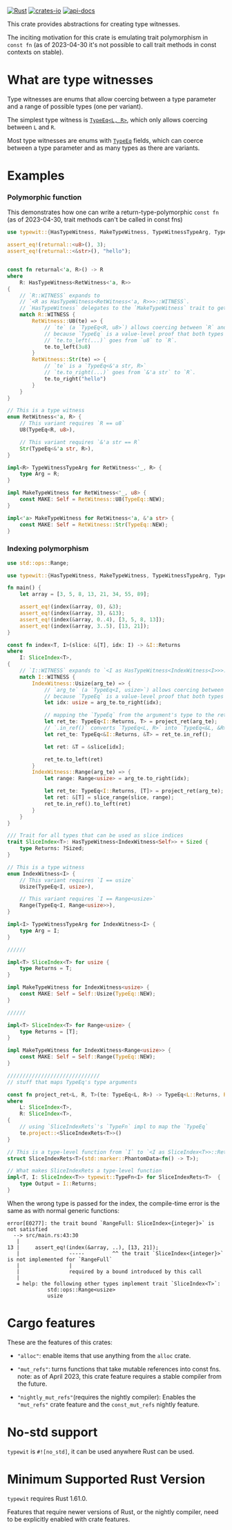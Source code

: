 [![Rust](https://github.com/rodrimati1992/typewit/workflows/Rust/badge.svg)](https://github.com/rodrimati1992/typewit/actions)
[![crates-io](https://img.shields.io/crates/v/typewit.svg)](https://crates.io/crates/typewit)
[![api-docs](https://docs.rs/typewit/badge.svg)](https://docs.rs/typewit/*)


This crate provides abstractions for creating type witnesses.

The inciting motivation for this crate is emulating trait polymorphism in `const fn`
(as of 2023-04-30 it's not possible to call trait methods in const contexts on stable).

# What are type witnesses

Type witnesses are enums that allow coercing between a type parameter and a
range of possible types (one per variant).

The simplest type witness is [`TypeEq<L, R>`](crate::TypeEq),
which only allows coercing between `L` and `R`.

Most type witnesses are enums with [`TypeEq`] fields,
which can coerce between a type parameter and as many types as there are variants.

# Examples

<span id="example0"></span>

### Polymorphic function

This demonstrates how one can write a return-type-polymorphic `const fn`
(as of 2023-04-30, trait methods can't be called in const fns)

```rust
use typewit::{HasTypeWitness, MakeTypeWitness, TypeWitnessTypeArg, TypeEq};

assert_eq!(returnal::<u8>(), 3);
assert_eq!(returnal::<&str>(), "hello");


const fn returnal<'a, R>() -> R
where
    R: HasTypeWitness<RetWitness<'a, R>>
{
    // `R::WITNESS` expands to
    // `<R as HasTypeWitness<RetWitness<'a, R>>>::WITNESS`.
    // `HasTypeWitness` delegates to the `MakeTypeWitness` trait to get `WITNESS`.
    match R::WITNESS {
        RetWitness::U8(te) => {
            // `te` (a `TypeEq<R, u8>`) allows coercing between `R` and `u8`,
            // because `TypeEq` is a value-level proof that both types are the same.
            // `te.to_left(...)` goes from `u8` to `R`.
            te.to_left(3u8)
        }
        RetWitness::Str(te) => {
            // `te` is a `TypeEq<&'a str, R>`
            // `te.to_right(...)` goes from `&'a str` to `R`.
            te.to_right("hello")
        }
    }
}

// This is a type witness
enum RetWitness<'a, R> {
    // This variant requires `R == u8`
    U8(TypeEq<R, u8>),

    // This variant requires `&'a str == R`
    Str(TypeEq<&'a str, R>),
}

impl<R> TypeWitnessTypeArg for RetWitness<'_, R> {
    type Arg = R;
}

impl MakeTypeWitness for RetWitness<'_, u8> {
    const MAKE: Self = RetWitness::U8(TypeEq::NEW);
}

impl<'a> MakeTypeWitness for RetWitness<'a, &'a str> {
    const MAKE: Self = RetWitness::Str(TypeEq::NEW);
}

```

<span id="example1"></span>
### Indexing polymorphism

```rust
use std::ops::Range;

use typewit::{HasTypeWitness, MakeTypeWitness, TypeWitnessTypeArg, TypeEq};

fn main() {
    let array = [3, 5, 8, 13, 21, 34, 55, 89];

    assert_eq!(index(&array, 0), &3);
    assert_eq!(index(&array, 3), &13);
    assert_eq!(index(&array, 0..4), [3, 5, 8, 13]);
    assert_eq!(index(&array, 3..5), [13, 21]);
}

const fn index<T, I>(slice: &[T], idx: I) -> &I::Returns
where
    I: SliceIndex<T>,
{
    // `I::WITNESS` expands to `<I as HasTypeWitness<IndexWitness<I>>>::WITNESS`,
    match I::WITNESS {
        IndexWitness::Usize(arg_te) => {
            // `arg_te` (a `TypeEq<I, usize>`) allows coercing between `I` and `usize`,
            // because `TypeEq` is a value-level proof that both types are the same.
            let idx: usize = arg_te.to_right(idx);

            // mapping the `TypeEq` from the argument's type to the return type.
            let ret_te: TypeEq<I::Returns, T> = project_ret(arg_te);
            // `.in_ref()` converts `TypeEq<L, R>` into `TypeEq<&L, &R>`
            let ret_te: TypeEq<&I::Returns, &T> = ret_te.in_ref();

            let ret: &T = &slice[idx];

            ret_te.to_left(ret)
        }
        IndexWitness::Range(arg_te) => {
            let range: Range<usize> = arg_te.to_right(idx);

            let ret_te: TypeEq<I::Returns, [T]> = project_ret(arg_te);
            let ret: &[T] = slice_range(slice, range);
            ret_te.in_ref().to_left(ret)
        }
    }
}

/// Trait for all types that can be used as slice indices
trait SliceIndex<T>: HasTypeWitness<IndexWitness<Self>> + Sized {
    type Returns: ?Sized;
}

// This is a type witness
enum IndexWitness<I> {
    // This variant requires `I == usize`
    Usize(TypeEq<I, usize>),

    // This variant requires `I == Range<usize>`
    Range(TypeEq<I, Range<usize>>),
}

impl<I> TypeWitnessTypeArg for IndexWitness<I> {
    type Arg = I;
}

//////

impl<T> SliceIndex<T> for usize {
    type Returns = T;
}

impl MakeTypeWitness for IndexWitness<usize> {
    const MAKE: Self = Self::Usize(TypeEq::NEW);
}

//////

impl<T> SliceIndex<T> for Range<usize> {
    type Returns = [T];
}

impl MakeTypeWitness for IndexWitness<Range<usize>> {
    const MAKE: Self = Self::Range(TypeEq::NEW);
}

//////////////////////////////
// stuff that maps TypeEq's type arguments

const fn project_ret<L, R, T>(te: TypeEq<L, R>) -> TypeEq<L::Returns, R::Returns>
where
    L: SliceIndex<T>,
    R: SliceIndex<T>,
{
    // using `SliceIndexRets`'s `TypeFn` impl to map the `TypeEq`
    te.project::<SliceIndexRets<T>>()
}

// This is a type-level function from `I` to `<I as SliceIndex<T>>::Returns`
struct SliceIndexRets<T>(std::marker::PhantomData<fn() -> T>);

// What makes SliceIndexRets a type-level function
impl<T, I: SliceIndex<T>> typewit::TypeFn<I> for SliceIndexRets<T>  {
    type Output = I::Returns;
}

```

When the wrong type is passed for the index,
the compile-time error is the same as with normal generic functions:
```text
error[E0277]: the trait bound `RangeFull: SliceIndex<{integer}>` is not satisfied
  --> src/main.rs:43:30
   |
13 |     assert_eq!(index(&array, ..), [13, 21]);
   |                -----         ^^ the trait `SliceIndex<{integer}>` is not implemented for `RangeFull`
   |                |
   |                required by a bound introduced by this call
   |
   = help: the following other types implement trait `SliceIndex<T>`:
             std::ops::Range<usize>
             usize
```

# Cargo features

These are the features of this crates:

- `"alloc"`: enable items that use anything from the `alloc` crate.

- `"mut_refs"`: turns functions that take mutable references into const fns.
note: as of April 2023, 
this crate feature requires a stable compiler from the future.

- `"nightly_mut_refs"`(requires the nightly compiler):
Enables the `"mut_refs"` crate feature and 
the `const_mut_refs` nightly feature.


# No-std support

`typewit` is `#![no_std]`, it can be used anywhere Rust can be used.

# Minimum Supported Rust Version

`typewit` requires Rust 1.61.0.

Features that require newer versions of Rust, or the nightly compiler,
need to be explicitly enabled with crate features.





[`TypeEq`]: https://docs.rs/typewit/latest/typewit/struct.TypeEq.html